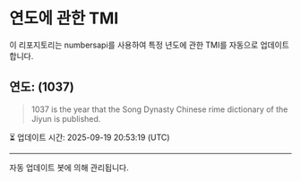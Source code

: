 
# 연도에 관한 TMI

이 리포지토리는 numbersapi를 사용하여 특정 년도에 관한 TMI를 자동으로 업데이트합니다.

## 연도: (1037)
> 1037 is the year that the Song Dynasty Chinese rime dictionary of the Jiyun is published.

⏳ 업데이트 시간: 2025-09-19 20:53:19 (UTC)

---
자동 업데이트 봇에 의해 관리됩니다.
